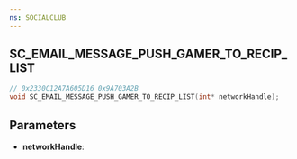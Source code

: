 ```yaml
---
ns: SOCIALCLUB
---
```

## SC_EMAIL_MESSAGE_PUSH_GAMER_TO_RECIP_LIST

```c
// 0x2330C12A7A605D16 0x9A703A2B
void SC_EMAIL_MESSAGE_PUSH_GAMER_TO_RECIP_LIST(int* networkHandle);
```


## Parameters
* **networkHandle**:

